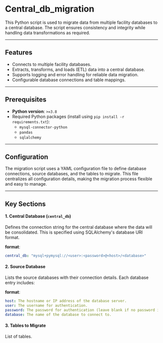 # Central_db_migration

This Python script is used to migrate data from multiple facility databases to a central database. The script ensures consistency and integrity while handling data transformations as required.

---

## Features

- Connects to multiple facility databases.
- Extracts, transforms, and loads (ETL) data into a central database.
- Supports logging and error handling for reliable data migration.
- Configurable database connections and table mappings.

---

## Prerequisites

- **Python version**: `>=3.8`
- Required Python packages (install using `pip install -r requirements.txt`):
  - `mysql-connector-python`
  - `pandas`
  - `sqlalchemy`

---

## Configuration

The migration script uses a YAML configuration file to define database connections, source databases, and the tables to migrate. This file centralizes all configuration details, making the migration process flexible and easy to manage.

---

## Key Sections

#### 1. **Central Database (`central_db`)**

Defines the connection string for the central database where the data will be consolidated. This is specified using SQLAlchemy's database URI format.

**format**:  
```yaml
central_db: "mysql+pymysql://<user>:<password>@<host>/<database>"
```


#### 2. Source Database 

Lists the source databases with their connection details. Each database entry includes:

**format**: 
```yaml
host: The hostname or IP address of the database server.
user: The username for authentication.
password: The password for authentication (leave blank if no password is required).
database: The name of the database to connect to.
```

#### 3. Tables to Migrate

List of tables.

